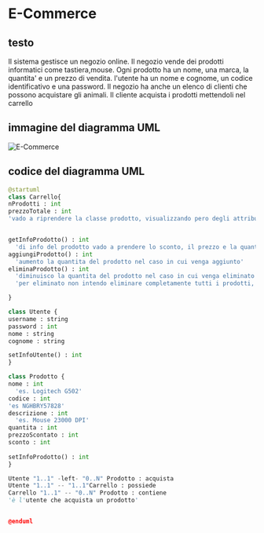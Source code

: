 # E-Commerce
## testo
Il sistema gestisce un negozio online. Il negozio vende dei prodotti informatici come tastiera,mouse. 
Ogni prodotto ha un nome, una marca, la quantita' e  un prezzo di vendita. l'utente ha un nome e cognome, un codice identificativo e una password.  Il negozio ha anche un elenco di clienti che possono acquistare gli animali. 
Il cliente acquista i prodotti mettendoli nel carrello 

## immagine del diagramma UML
![E-Commerce](l)


## codice del diagramma UML

``` python
@startuml
class Carrello{
nProdotti : int
prezzoTotale : int
'vado a riprendere la classe prodotto, visualizzando pero degli attributi differenti'


getInfoProdotto() : int
  'di info del prodotto vado a prendere lo sconto, il prezzo e la quantita'
aggiungiProdotto() : int
  'aumento la quantita del prodotto nel caso in cui venga aggiunto'
eliminaProdotto() : int
  'diminuisco la quantita del prodotto nel caso in cui venga eliminato'
  'per eliminato non intendo eliminare completamente tutti i prodotti, ma diminuire la quantita di prodotti'

}

class Utente {
username : string
password : int
nome : string
cognome : string

setInfoUtente() : int
}

class Prodotto {
nome : int
  'es. Logitech G502'
codice : int
'es NGHBRY57828'
descrizione : int
  'es. Mouse 23000 DPI'
quantita : int
prezzoScontato : int
sconto : int
  
setInfoProdotto() : int
}

Utente "1..1" -left- "0..N" Prodotto : acquista
Utente "1..1" -- "1..1"Carrello : possiede
Carrello "1..1" -- "0..N" Prodotto : contiene
'è l'utente che acquista un prodotto'


@enduml
```
